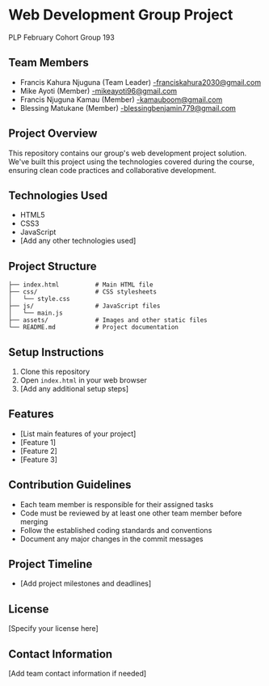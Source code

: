 # Web Development Group Project
PLP February Cohort Group 193
## Team Members
- Francis Kahura Njuguna (Team Leader) -franciskahura2030@gmail.com
- Mike Ayoti (Member) -mikeayoti96@gmail.com
- Francis Njuguna Kamau (Member) -kamauboom@gmail.com
- Blessing Matukane (Member) -blessingbenjamin779@gmail.com

## Project Overview
This repository contains our group's web development project solution. We've built this project using the technologies covered during the course, ensuring clean code practices and collaborative development.

## Technologies Used
- HTML5
- CSS3
- JavaScript
- [Add any other technologies used]

## Project Structure
```
├── index.html          # Main HTML file
├── css/                # CSS stylesheets
│   └── style.css
├── js/                 # JavaScript files
│   └── main.js
├── assets/             # Images and other static files
└── README.md           # Project documentation
```

## Setup Instructions
1. Clone this repository
2. Open `index.html` in your web browser
3. [Add any additional setup steps]

## Features
- [List main features of your project]
- [Feature 1]
- [Feature 2]
- [Feature 3]

## Contribution Guidelines
- Each team member is responsible for their assigned tasks
- Code must be reviewed by at least one other team member before merging
- Follow the established coding standards and conventions
- Document any major changes in the commit messages

## Project Timeline
- [Add project milestones and deadlines]

## License
[Specify your license here]

## Contact Information
[Add team contact information if needed]

